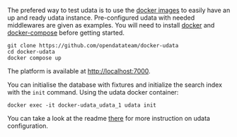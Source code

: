 The prefered way to test udata is to use the [docker images][]
to easily have an up and ready udata instance.
Pre-configured udata with needed middlewares are given as examples.
You will need to install [docker]() and [docker-compose][] before getting started.

```
git clone https://github.com/opendatateam/docker-udata
cd docker-udata
docker compose up
```

The platform is available at [http://localhost:7000](http://localhost:7000).

You can initialise the database with fixtures and initialize the search index with
the `init` command. Using the udata docker container:
```
docker exec -it docker-udata_udata_1 udata init
```

You can take a look at the readme [there][docker images] for more instruction
on udata configuration.

[docker images]: https://github.com/opendatateam/docker-udata
[docker-compose]: https://github.com/docker/compose
[docker]: https://www.docker.com/get-started/
